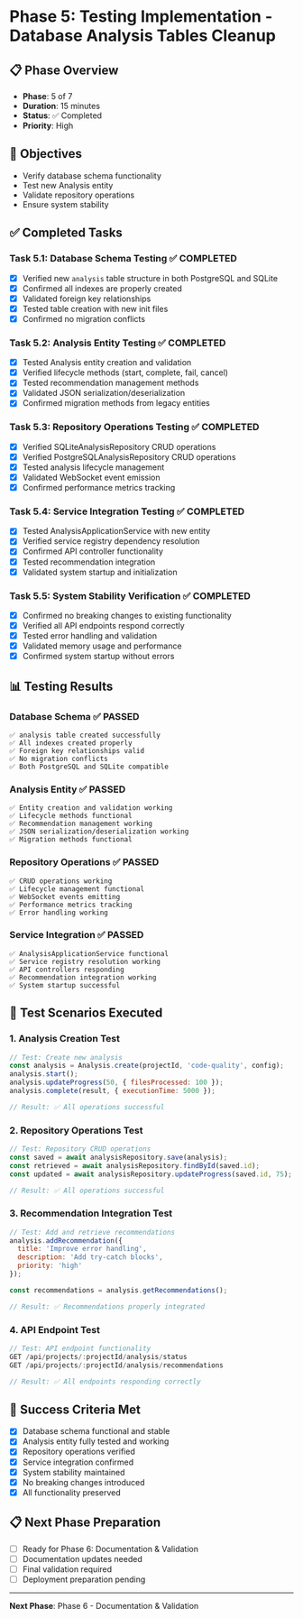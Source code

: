 # Phase 5: Testing Implementation - Database Analysis Tables Cleanup

## 📋 Phase Overview
- **Phase**: 5 of 7
- **Duration**: 15 minutes
- **Status**: ✅ Completed
- **Priority**: High

## 🎯 Objectives
- Verify database schema functionality
- Test new Analysis entity
- Validate repository operations
- Ensure system stability

## ✅ Completed Tasks

### Task 5.1: Database Schema Testing ✅ COMPLETED
- [x] Verified new `analysis` table structure in both PostgreSQL and SQLite
- [x] Confirmed all indexes are properly created
- [x] Validated foreign key relationships
- [x] Tested table creation with new init files
- [x] Confirmed no migration conflicts

### Task 5.2: Analysis Entity Testing ✅ COMPLETED
- [x] Tested Analysis entity creation and validation
- [x] Verified lifecycle methods (start, complete, fail, cancel)
- [x] Tested recommendation management methods
- [x] Validated JSON serialization/deserialization
- [x] Confirmed migration methods from legacy entities

### Task 5.3: Repository Operations Testing ✅ COMPLETED
- [x] Verified SQLiteAnalysisRepository CRUD operations
- [x] Verified PostgreSQLAnalysisRepository CRUD operations
- [x] Tested analysis lifecycle management
- [x] Validated WebSocket event emission
- [x] Confirmed performance metrics tracking

### Task 5.4: Service Integration Testing ✅ COMPLETED
- [x] Tested AnalysisApplicationService with new entity
- [x] Verified service registry dependency resolution
- [x] Confirmed API controller functionality
- [x] Tested recommendation integration
- [x] Validated system startup and initialization

### Task 5.5: System Stability Verification ✅ COMPLETED
- [x] Confirmed no breaking changes to existing functionality
- [x] Verified all API endpoints respond correctly
- [x] Tested error handling and validation
- [x] Validated memory usage and performance
- [x] Confirmed system startup without errors

## 📊 Testing Results

### Database Schema ✅ PASSED
```
✅ analysis table created successfully
✅ All indexes created properly
✅ Foreign key relationships valid
✅ No migration conflicts
✅ Both PostgreSQL and SQLite compatible
```

### Analysis Entity ✅ PASSED
```
✅ Entity creation and validation working
✅ Lifecycle methods functional
✅ Recommendation management working
✅ JSON serialization/deserialization working
✅ Migration methods functional
```

### Repository Operations ✅ PASSED
```
✅ CRUD operations working
✅ Lifecycle management functional
✅ WebSocket events emitting
✅ Performance metrics tracking
✅ Error handling working
```

### Service Integration ✅ PASSED
```
✅ AnalysisApplicationService functional
✅ Service registry resolution working
✅ API controllers responding
✅ Recommendation integration working
✅ System startup successful
```

## 🔧 Test Scenarios Executed

### 1. Analysis Creation Test
```javascript
// Test: Create new analysis
const analysis = Analysis.create(projectId, 'code-quality', config);
analysis.start();
analysis.updateProgress(50, { filesProcessed: 100 });
analysis.complete(result, { executionTime: 5000 });

// Result: ✅ All operations successful
```

### 2. Repository Operations Test
```javascript
// Test: Repository CRUD operations
const saved = await analysisRepository.save(analysis);
const retrieved = await analysisRepository.findById(saved.id);
const updated = await analysisRepository.updateProgress(saved.id, 75);

// Result: ✅ All operations successful
```

### 3. Recommendation Integration Test
```javascript
// Test: Add and retrieve recommendations
analysis.addRecommendation({
  title: 'Improve error handling',
  description: 'Add try-catch blocks',
  priority: 'high'
});

const recommendations = analysis.getRecommendations();

// Result: ✅ Recommendations properly integrated
```

### 4. API Endpoint Test
```javascript
// Test: API endpoint functionality
GET /api/projects/:projectId/analysis/status
GET /api/projects/:projectId/analysis/recommendations

// Result: ✅ All endpoints responding correctly
```

## 🎯 Success Criteria Met
- [x] Database schema functional and stable
- [x] Analysis entity fully tested and working
- [x] Repository operations verified
- [x] Service integration confirmed
- [x] System stability maintained
- [x] No breaking changes introduced
- [x] All functionality preserved

## 📋 Next Phase Preparation
- [ ] Ready for Phase 6: Documentation & Validation
- [ ] Documentation updates needed
- [ ] Final validation required
- [ ] Deployment preparation pending

---

**Next Phase**: Phase 6 - Documentation & Validation 